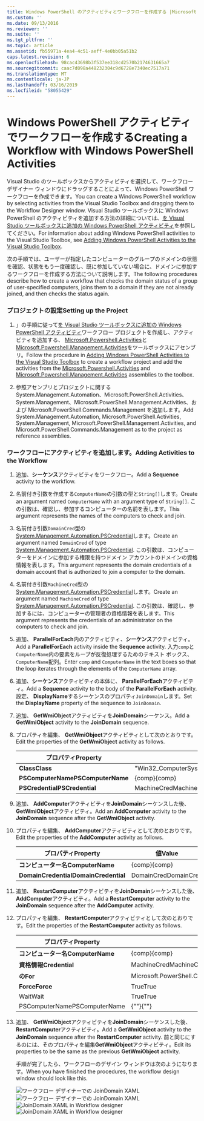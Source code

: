 ```yaml
---
title: Windows PowerShell のアクティビティとワークフローを作成する |Microsoft Docs
ms.custom: ''
ms.date: 09/13/2016
ms.reviewer: ''
ms.suite: ''
ms.tgt_pltfrm: ''
ms.topic: article
ms.assetid: fb55971a-4ea4-4c51-aeff-4e0bb05a51b2
caps.latest.revision: 6
ms.openlocfilehash: 98cac43698b3f537ee318cd2570b2174631665a7
ms.sourcegitcommit: caac7d098a448232304c9d6728e7340ec7517a71
ms.translationtype: MT
ms.contentlocale: ja-JP
ms.lasthandoff: 03/16/2019
ms.locfileid: "58055429"
---
```

# <a name="creating-a-workflow-with-windows-powershell-activities"></a><span data-ttu-id="ef023-102">Windows PowerShell アクティビティでワークフローを作成する</span><span class="sxs-lookup"><span data-stu-id="ef023-102">Creating a Workflow with Windows PowerShell Activities</span></span>

<span data-ttu-id="ef023-103">Visual Studio のツールボックスからアクティビティを選択して、ワークフロー デザイナー ウィンドウにドラッグすることによって、Windows PowerShell ワークフローを作成できます。</span><span class="sxs-lookup"><span data-stu-id="ef023-103">You can create a Windows PowerShell workflow by selecting activities from the Visual Studio Toolbox and dragging them to the Workflow Designer window.</span></span> <span data-ttu-id="ef023-104">Visual Studio ツールボックスに Windows PowerShell のアクティビティを追加する方法の詳細については、[を Visual Studio ツールボックスに追加の Windows PowerShell アクティビティ](./adding-windows-powershell-activities-to-the-visual-studio-toolbox.md)を参照してください。</span><span class="sxs-lookup"><span data-stu-id="ef023-104">For information about adding Windows PowerShell activities to the Visual Studio Toolbox, see [Adding Windows PowerShell Activities to the Visual Studio Toolbox](./adding-windows-powershell-activities-to-the-visual-studio-toolbox.md).</span></span>

<span data-ttu-id="ef023-105">次の手順では、ユーザーが指定したコンピューターのグループのドメインの状態を確認、状態をもう一度確認し、既に参加していない場合に、ドメインに参加するワークフローを作成する方法について説明します。</span><span class="sxs-lookup"><span data-stu-id="ef023-105">The following procedures describe how to create a workflow that checks the domain status of a group of user-specified computers, joins them to a domain if they are not already joined, and then checks the status again.</span></span>

### <a name="setting-up-the-project"></a><span data-ttu-id="ef023-106">プロジェクトの設定</span><span class="sxs-lookup"><span data-stu-id="ef023-106">Setting up the Project</span></span>

1. <span data-ttu-id="ef023-107">」の手順に従って[を Visual Studio ツールボックスに追加の Windows PowerShell アクティビティ](./adding-windows-powershell-activities-to-the-visual-studio-toolbox.md)ワークフロー プロジェクトを作成し、アクティビティを追加する、 [Microsoft.Powershell.Activities](/dotnet/api/Microsoft.PowerShell.Activities)と[Microsoft.Powershell.Management.Activities](/dotnet/api/Microsoft.PowerShell.Management.Activities)をツールボックスにアセンブリ。</span><span class="sxs-lookup"><span data-stu-id="ef023-107">Follow the procedure in [Adding Windows PowerShell Activities to the Visual Studio Toolbox](./adding-windows-powershell-activities-to-the-visual-studio-toolbox.md) to create a workflow project and add the activities from the [Microsoft.Powershell.Activities](/dotnet/api/Microsoft.PowerShell.Activities) and [Microsoft.Powershell.Management.Activities](/dotnet/api/Microsoft.PowerShell.Management.Activities) assemblies to the toolbox.</span></span>

2. <span data-ttu-id="ef023-108">参照アセンブリとプロジェクトに関する System.Management.Automation、Microsoft.PowerShell.Activities、System.Management、Microsoft.PowerShell.Management.Activities、および Microsoft.PowerShell.Commands.Management を追加します。</span><span class="sxs-lookup"><span data-stu-id="ef023-108">Add System.Management.Automation, Microsoft.PowerShell.Activities, System.Management, Microsoft.PowerShell.Management.Activities, and Microsoft.PowerShell.Commands.Management as to the project as reference assemblies.</span></span>

### <a name="adding-activities-to-the-workflow"></a><span data-ttu-id="ef023-109">ワークフローにアクティビティを追加します。</span><span class="sxs-lookup"><span data-stu-id="ef023-109">Adding Activities to the Workflow</span></span>

1. <span data-ttu-id="ef023-110">追加、**シーケンス**アクティビティをワークフロー。</span><span class="sxs-lookup"><span data-stu-id="ef023-110">Add a **Sequence** activity to the workflow.</span></span>

2. <span data-ttu-id="ef023-111">名前付き引数を作成する`ComputerName`の引数の型と`String[]`します。</span><span class="sxs-lookup"><span data-stu-id="ef023-111">Create an argument named `ComputerName` with an argument type of `String[]`.</span></span> <span data-ttu-id="ef023-112">この引数は、確認し、参加するコンピューターの名前を表します。</span><span class="sxs-lookup"><span data-stu-id="ef023-112">This argument represents the names of the computers to check and join.</span></span>

3. <span data-ttu-id="ef023-113">名前付き引数`DomainCred`型の[System.Management.Automation.PSCredential](/dotnet/api/System.Management.Automation.PSCredential)します。</span><span class="sxs-lookup"><span data-stu-id="ef023-113">Create an argument named `DomainCred` of type [System.Management.Automation.PSCredential](/dotnet/api/System.Management.Automation.PSCredential).</span></span> <span data-ttu-id="ef023-114">この引数は、コンピューターをドメインに参加する権限を持つドメイン アカウントのドメインの資格情報を表します。</span><span class="sxs-lookup"><span data-stu-id="ef023-114">This argument represents the domain credentials of a domain account that is authorized to join a computer to the domain.</span></span>

4. <span data-ttu-id="ef023-115">名前付き引数`MachineCred`型の[System.Management.Automation.PSCredential](/dotnet/api/System.Management.Automation.PSCredential)します。</span><span class="sxs-lookup"><span data-stu-id="ef023-115">Create an argument named `MachineCred` of type [System.Management.Automation.PSCredential](/dotnet/api/System.Management.Automation.PSCredential).</span></span> <span data-ttu-id="ef023-116">この引数は、確認し、参加するには、コンピューターの管理者の資格情報を表します。</span><span class="sxs-lookup"><span data-stu-id="ef023-116">This argument represents the credentials of an administrator on the computers to check and join.</span></span>

5. <span data-ttu-id="ef023-117">追加、 **ParallelForEach**内のアクティビティ、**シーケンス**アクティビティ。</span><span class="sxs-lookup"><span data-stu-id="ef023-117">Add a **ParallelForEach** activity inside the **Sequence** activity.</span></span> <span data-ttu-id="ef023-118">入力`comp`と`ComputerName`内の要素をループが反復処理するためのテキスト ボックス、`ComputerName`配列。</span><span class="sxs-lookup"><span data-stu-id="ef023-118">Enter `comp` and `ComputerName` in the text boxes so that the loop iterates through the elements of the `ComputerName` array.</span></span>

6. <span data-ttu-id="ef023-119">追加、**シーケンス**アクティビティの本体に、 **ParallelForEach**アクティビティ。</span><span class="sxs-lookup"><span data-stu-id="ef023-119">Add a **Sequence** activity to the body of the **ParallelForEach** activity.</span></span> <span data-ttu-id="ef023-120">設定、 **DisplayName**するシーケンスのプロパティ`JoinDomain`します。</span><span class="sxs-lookup"><span data-stu-id="ef023-120">Set the **DisplayName** property of the sequence to `JoinDomain`.</span></span>

7. <span data-ttu-id="ef023-121">追加、 **GetWmiObject**アクティビティを**JoinDomain**シーケンス。</span><span class="sxs-lookup"><span data-stu-id="ef023-121">Add a **GetWmiObject** activity to the **JoinDomain** sequence.</span></span>

8. <span data-ttu-id="ef023-122">プロパティを編集、 **GetWmiObject**アクティビティとして次のとおりです。</span><span class="sxs-lookup"><span data-stu-id="ef023-122">Edit the properties of the **GetWmiObject** activity as follows.</span></span>

   |<span data-ttu-id="ef023-123">プロパティ</span><span class="sxs-lookup"><span data-stu-id="ef023-123">Property</span></span>|<span data-ttu-id="ef023-124">値</span><span class="sxs-lookup"><span data-stu-id="ef023-124">Value</span></span>|
   |--------------|-----------|
   |<span data-ttu-id="ef023-125">**Class**</span><span class="sxs-lookup"><span data-stu-id="ef023-125">**Class**</span></span>|<span data-ttu-id="ef023-126">"Win32_ComputerSystem"</span><span class="sxs-lookup"><span data-stu-id="ef023-126">"Win32_ComputerSystem"</span></span>|
   |<span data-ttu-id="ef023-127">**PSComputerName**</span><span class="sxs-lookup"><span data-stu-id="ef023-127">**PSComputerName**</span></span>|<span data-ttu-id="ef023-128">{comp}</span><span class="sxs-lookup"><span data-stu-id="ef023-128">{comp}</span></span>|
   |<span data-ttu-id="ef023-129">**PSCredential**</span><span class="sxs-lookup"><span data-stu-id="ef023-129">**PSCredential**</span></span>|<span data-ttu-id="ef023-130">MachineCred</span><span class="sxs-lookup"><span data-stu-id="ef023-130">MachineCred</span></span>|

9. <span data-ttu-id="ef023-131">追加、 **AddComputer**アクティビティを**JoinDomain**シーケンスした後、 **GetWmiObject**アクティビティ。</span><span class="sxs-lookup"><span data-stu-id="ef023-131">Add an **AddComputer** activity to the **JoinDomain** sequence after the **GetWmiObject** activity.</span></span>

10. <span data-ttu-id="ef023-132">プロパティを編集、 **AddComputer**アクティビティとして次のとおりです。</span><span class="sxs-lookup"><span data-stu-id="ef023-132">Edit the properties of the **AddComputer** activity as follows.</span></span>

    |<span data-ttu-id="ef023-133">プロパティ</span><span class="sxs-lookup"><span data-stu-id="ef023-133">Property</span></span>|<span data-ttu-id="ef023-134">値</span><span class="sxs-lookup"><span data-stu-id="ef023-134">Value</span></span>|
    |--------------|-----------|
    |<span data-ttu-id="ef023-135">**コンピューター名**</span><span class="sxs-lookup"><span data-stu-id="ef023-135">**ComputerName**</span></span>|<span data-ttu-id="ef023-136">{comp}</span><span class="sxs-lookup"><span data-stu-id="ef023-136">{comp}</span></span>|
    |<span data-ttu-id="ef023-137">**DomainCredential**</span><span class="sxs-lookup"><span data-stu-id="ef023-137">**DomainCredential**</span></span>|<span data-ttu-id="ef023-138">DomainCred</span><span class="sxs-lookup"><span data-stu-id="ef023-138">DomainCred</span></span>|

11. <span data-ttu-id="ef023-139">追加、 **RestartComputer**アクティビティを**JoinDomain**シーケンスした後、 **AddComputer**アクティビティ。</span><span class="sxs-lookup"><span data-stu-id="ef023-139">Add a **RestartComputer** activity to the **JoinDomain** sequence after the **AddComputer** activity.</span></span>

12. <span data-ttu-id="ef023-140">プロパティを編集、 **RestartComputer**アクティビティとして次のとおりです。</span><span class="sxs-lookup"><span data-stu-id="ef023-140">Edit the properties of the **RestartComputer** activity as follows.</span></span>

    |<span data-ttu-id="ef023-141">プロパティ</span><span class="sxs-lookup"><span data-stu-id="ef023-141">Property</span></span>|<span data-ttu-id="ef023-142">値</span><span class="sxs-lookup"><span data-stu-id="ef023-142">Value</span></span>|
    |--------------|-----------|
    |<span data-ttu-id="ef023-143">**コンピューター名**</span><span class="sxs-lookup"><span data-stu-id="ef023-143">**ComputerName**</span></span>|<span data-ttu-id="ef023-144">{comp}</span><span class="sxs-lookup"><span data-stu-id="ef023-144">{comp}</span></span>|
    |<span data-ttu-id="ef023-145">**資格情報**</span><span class="sxs-lookup"><span data-stu-id="ef023-145">**Credential**</span></span>|<span data-ttu-id="ef023-146">MachineCred</span><span class="sxs-lookup"><span data-stu-id="ef023-146">MachineCred</span></span>|
    |<span data-ttu-id="ef023-147">**の**</span><span class="sxs-lookup"><span data-stu-id="ef023-147">**For**</span></span>|<span data-ttu-id="ef023-148">Microsoft.PowerShell.Commands.WaitForServiceTypes.PowerShell</span><span class="sxs-lookup"><span data-stu-id="ef023-148">Microsoft.PowerShell.Commands.WaitForServiceTypes.PowerShell</span></span>|
    |<span data-ttu-id="ef023-149">**Force**</span><span class="sxs-lookup"><span data-stu-id="ef023-149">**Force**</span></span>|<span data-ttu-id="ef023-150">True</span><span class="sxs-lookup"><span data-stu-id="ef023-150">True</span></span>|
    |<span data-ttu-id="ef023-151">Wait</span><span class="sxs-lookup"><span data-stu-id="ef023-151">Wait</span></span>|<span data-ttu-id="ef023-152">True</span><span class="sxs-lookup"><span data-stu-id="ef023-152">True</span></span>|
    |<span data-ttu-id="ef023-153">PSComputerName</span><span class="sxs-lookup"><span data-stu-id="ef023-153">PSComputerName</span></span>|<span data-ttu-id="ef023-154">{""}</span><span class="sxs-lookup"><span data-stu-id="ef023-154">{""}</span></span>|

13. <span data-ttu-id="ef023-155">追加、 **GetWmiObject**アクティビティを**JoinDomain**シーケンスした後、 **RestartComputer**アクティビティ。</span><span class="sxs-lookup"><span data-stu-id="ef023-155">Add a **GetWmiObject** activity to the **JoinDomain** sequence after the **RestartComputer** activity.</span></span> <span data-ttu-id="ef023-156">前と同じにするのには、そのプロパティを編集**GetWmiObject**アクティビティ。</span><span class="sxs-lookup"><span data-stu-id="ef023-156">Edit its properties to be the same as the previous **GetWmiObject** activity.</span></span>

    <span data-ttu-id="ef023-157">手順が完了したら、ワークフローのデザイン ウィンドウは次のようになります。</span><span class="sxs-lookup"><span data-stu-id="ef023-157">When you have finished the procedures, the workflow design window should look like this.</span></span>

    <span data-ttu-id="ef023-158">![ワークフロー デザイナーでの JoinDomain XAML](../media/joindomainworkflow.png)
    ![ワークフロー デザイナーでの JoinDomain XAML](../media/joindomainworkflow.png "JoinDomainWorkflow")</span><span class="sxs-lookup"><span data-stu-id="ef023-158">![JoinDomain XAML in Workflow designer](../media/joindomainworkflow.png)
![JoinDomain XAML in Workflow designer](../media/joindomainworkflow.png "JoinDomainWorkflow")</span></span>